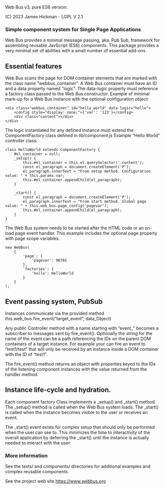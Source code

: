 Web Bus v3, pure ES6 version.

(C) 2023 James Hickman - LGPL V 2.1

### Simple component system for Single Page Applications

Web Bus provides a minimal message passing, aka. Pub Sub, framework for assembling reusable
JavScript (ES6) components. This package provides a very minimal set of abilities with a small number of
essential add-ons.

## Essential features

Web Bus scans the page for DOM container elements that are marked with the class name "webbus_container".
A Web Bus container must have an ID and a data property named "logic". The data-logic property must reference a factory class passed to the Web Bus constructor.
Example of minimal mark-up for a Web Bus instance with the optional configuration object:

```
<div class="webbus_container" id="hello_world" data-logic="hello">
    <config style="display: none;">{'var': '123'}</config>
    <div class="content"></div>
</div>
```

The logic instantiated for any defined instance must extend the ComponentFactory class defined in lib/component.js
Example “Hello World” controller class:
```
class HelloWorld extends ComponentFactory {
    #el_container = null;
    _setup() {
        this.#el_container = this.el.querySelector('.content');
        const el_paragraph = document.createElement('P');
        el_paragraph.innerText = "From setup method. Configuration value: " + this.params.var;
        this.#el_container.appendChild(el_paragraph);
    }

    _start() {
        const el_paragraph = document.createElement('P');
        el_paragraph.innerText = "From start method. Global page value: " + this.web_bus.page_config('pagevar');
        this.#el_container.appendChild(el_paragraph);
    }
}
```
The Web Bus system needs to be started after the HTML code or an on-load page event handler. This example includes the optional page property with page scope variables.
```
new WebBus(
    {
        'page': {
            'pagevar': 98765
        },
        'factories': {
            'hello': HelloWorld
        }
    }
);
```

## Event passing system, PubSub

Instances communicate via the provided method this.web_bus.fire_event(“target_event”, data_Object)

Any public Controller method with a name starting with “event_” becomes a subscriber to messages sent by fire_event(). Optionally the string for the name of the event can be a path referencing the IDs on the parent DOM containers of a target instance. For example your can fire an event to “test1/test” that will only be received by an instance inside a DOM container with the ID of “test1”.

The fire_event() method returns an object with properties keyed to the IDs of the listening component instances with the value returned from the handler method.

## Instance life-cycle and hydration.

Each component factory Class implements a _setup() and _start() method. The _setup() method is called when the Web Bus system loads. The _start() is called when the instance becomes visible to the user or receives an event.

The _start() event exists for complex setup that should only be performed when the user can see to. This minimizes the time to interactivity of the overall application by deferring the _start() until the instance is actually needed to interact with the user.

### More information

See the tests/ and components/ directories for additional examples and complex reusable components.

See the project web site https://www.webbus.org

